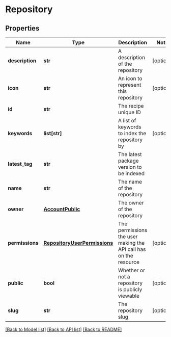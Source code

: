 # Repository

## Properties
Name | Type | Description | Notes
------------ | ------------- | ------------- | -------------
**description** | **str** | A description of the repository | [optional] 
**icon** | **str** | An icon to represent this repository | [optional] 
**id** | **str** | The recipe unique ID | 
**keywords** | **list[str]** | A list of keywords to index the repository by | [optional] 
**latest_tag** | **str** | The latest package version to be indexed | 
**name** | **str** | The name of the repository | 
**owner** | [**AccountPublic**](AccountPublic.md) | The owner of the repository | 
**permissions** | [**RepositoryUserPermissions**](RepositoryUserPermissions.md) | The permissions the user making the API call has on the resource | [optional] 
**public** | **bool** | Whether or not a repository is publicly viewable | [optional] 
**slug** | **str** | The repository slug | [optional] 

[[Back to Model list]](../README.md#documentation-for-models) [[Back to API list]](../README.md#documentation-for-api-endpoints) [[Back to README]](../README.md)


